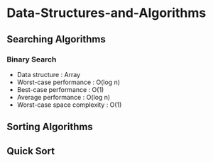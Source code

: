 # Data-Structures-and-Algorithms
## Searching Algorithms
### Binary Search
- Data structure	            : Array
- Worst-case performance	    : O(log n)
- Best-case performance	      : O(1)
- Average performance	        : O(log n)
- Worst-case space complexity	: O(1)

## Sorting Algorithms
## Quick Sort








